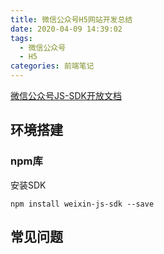 ```yaml
---
title: 微信公众号H5网站开发总结
date: 2020-04-09 14:39:02
tags:
  - 微信公众号
  - H5
categories: 前端笔记
---
```


[微信公众号JS-SDK开放文档](https://developers.weixin.qq.com/doc/offiaccount/Getting_Started/Overview.html)

## 环境搭建

### npm库

安装SDK

`npm install weixin-js-sdk --save`

## 常见问题